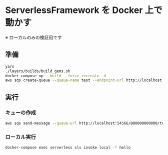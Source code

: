 # ServerlessFramework を Docker 上で動かす

※ ローカルのみの検証用です

## 準備

```bash
yarn
./layers/builds/build_gems.sh
docker-compose up --build --force-recreate -d
aws sqs create-queue --queue-name test --endpoint-url http://localhost:54566
```

## 実行

### キューの作成

```bash
aws sqs send-message --queue-url http://localhost:54566/000000000000/test --message-body "Hello World" --endpoint-url http://localhost:54566
```

### ローカル実行

```bash
docker-compose exec serverless sls invoke local -f hello
```
